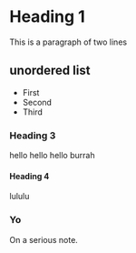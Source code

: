# Heading 1

This is a paragraph
of two lines

## unordered list

- First
- Second
- Third

### Heading 3

hello
hello hello
burrah

#### Heading 4

lululu

### Yo

On a serious note.
